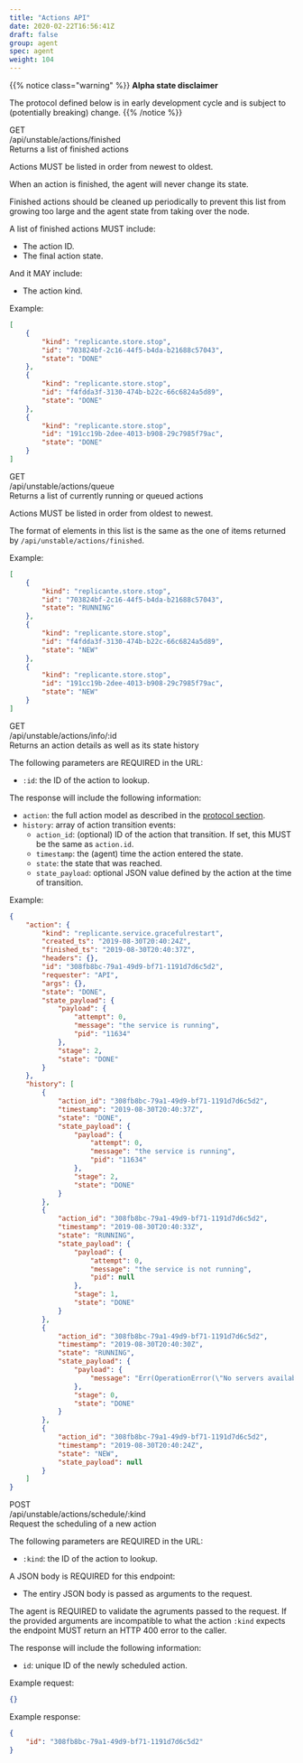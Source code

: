 ```yaml
---
title: "Actions API"
date: 2020-02-22T16:56:41Z
draft: false
group: agent
spec: agent
weight: 104
---
```


{{% notice class="warning" %}}
**Alpha state disclaimer**

The protocol defined below is in early development cycle
and is subject to (potentially breaking) change.
{{% /notice %}}


<div class="rest">
  <div class="method get">GET</div>
  <div class="url get">/api/unstable/actions/finished</div>
  <div class="desc get rtl">Returns a list of finished actions</div>
</div>

Actions MUST be listed in order from newest to oldest.

When an action is finished, the agent will never change its state.

Finished actions should be cleaned up periodically to prevent this list
from growing too large and the agent state from taking over the node.

A list of finished actions MUST include:

  * The action ID.
  * The final action state.

And it MAY include:

  * The action kind.

Example:
```json
[
    {
        "kind": "replicante.store.stop",
        "id": "703824bf-2c16-44f5-b4da-b21688c57043",
        "state": "DONE"
    },
    {
        "kind": "replicante.store.stop",
        "id": "f4fdda3f-3130-474b-b22c-66c6824a5d89",
        "state": "DONE"
    },
    {
        "kind": "replicante.store.stop",
        "id": "191cc19b-2dee-4013-b908-29c7985f79ac",
        "state": "DONE"
    }
]
```


<div class="rest">
  <div class="method get">GET</div>
  <div class="url get">/api/unstable/actions/queue</div>
  <div class="desc get rtl">Returns a list of currently running or queued actions</div>
</div>

Actions MUST be listed in order from oldest to newest.

The format of elements in this list is the same as the one of items
returned by `/api/unstable/actions/finished`.

Example:
```json
[
    {
        "kind": "replicante.store.stop",
        "id": "703824bf-2c16-44f5-b4da-b21688c57043",
        "state": "RUNNING"
    },
    {
        "kind": "replicante.store.stop",
        "id": "f4fdda3f-3130-474b-b22c-66c6824a5d89",
        "state": "NEW"
    },
    {
        "kind": "replicante.store.stop",
        "id": "191cc19b-2dee-4013-b908-29c7985f79ac",
        "state": "NEW"
    }
]
```


<div class="rest">
  <div class="method get">GET</div>
  <div class="url get">/api/unstable/actions/info/:id</div>
  <div class="desc get rtl">Returns an action details as well as its state history</div>
</div>

The following parameters are REQUIRED in the URL:

  * `:id`: the ID of the action to lookup.

The response will include the following information:

  * `action`: the full action model as described in the [protocol section](agent-intro.md#actions).
  * `history`: array of action transition events:
    * `action_id`: (optional) ID of the action that transition.
                   If set, this MUST be the same as `action.id`.
    * `timestamp`: the (agent) time the action entered the state.
    * `state`: the state that was reached.
    * `state_payload`: optional JSON value defined by the action at the time of transition.

Example:
```json
{
    "action": {
        "kind": "replicante.service.gracefulrestart",
        "created_ts": "2019-08-30T20:40:24Z",
        "finished_ts": "2019-08-30T20:40:37Z",
        "headers": {},
        "id": "308fb8bc-79a1-49d9-bf71-1191d7d6c5d2",
        "requester": "API",
        "args": {},
        "state": "DONE",
        "state_payload": {
            "payload": {
                "attempt": 0,
                "message": "the service is running",
                "pid": "11634"
            },
            "stage": 2,
            "state": "DONE"
        }
    },
    "history": [
        {
            "action_id": "308fb8bc-79a1-49d9-bf71-1191d7d6c5d2",
            "timestamp": "2019-08-30T20:40:37Z",
            "state": "DONE",
            "state_payload": {
                "payload": {
                    "attempt": 0,
                    "message": "the service is running",
                    "pid": "11634"
                },
                "stage": 2,
                "state": "DONE"
            }
        },
        {
            "action_id": "308fb8bc-79a1-49d9-bf71-1191d7d6c5d2",
            "timestamp": "2019-08-30T20:40:33Z",
            "state": "RUNNING",
            "state_payload": {
                "payload": {
                    "attempt": 0,
                    "message": "the service is not running",
                    "pid": null
                },
                "stage": 1,
                "state": "DONE"
            }
        },
        {
            "action_id": "308fb8bc-79a1-49d9-bf71-1191d7d6c5d2",
            "timestamp": "2019-08-30T20:40:30Z",
            "state": "RUNNING",
            "state_payload": {
                "payload": {
                    "message": "Err(OperationError(\"No servers available for the provided ReadPreference.\"))"
                },
                "stage": 0,
                "state": "DONE"
            }
        },
        {
            "action_id": "308fb8bc-79a1-49d9-bf71-1191d7d6c5d2",
            "timestamp": "2019-08-30T20:40:24Z",
            "state": "NEW",
            "state_payload": null
        }
    ]
}
```


<div class="rest">
  <div class="method post">POST</div>
  <div class="url post">/api/unstable/actions/schedule/:kind</div>
  <div class="desc post rtl">Request the scheduling of a new action</div>
</div>

The following parameters are REQUIRED in the URL:

  * `:kind`: the ID of the action to lookup.

A JSON body is REQUIRED for this endpoint:

  * The entiry JSON body is passed as arguments to the request.

The agent is REQUIRED to validate the agruments passed to the request.
If the provided arguments are incompatible to what the action `:kind` expects
the endpoint MUST return an HTTP 400 error to the caller.

The response will include the following information:

  * `id`: unique ID of the newly scheduled action.

Example request:
```json
{}
```

Example response:
```json
{
    "id": "308fb8bc-79a1-49d9-bf71-1191d7d6c5d2"
}
```

